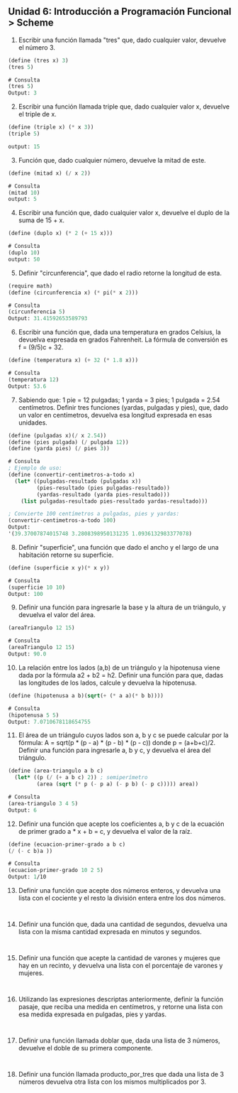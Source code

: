 ## Unidad 6: Introducción a Programación Funcional > Scheme


1. Escribir una función llamada "tres" que, dado cualquier valor, devuelve el número 3.
```scheme
(define (tres x) 3)   
(tres 5)
```
```scheme
# Consulta
(tres 5)
Output: 3
```

2. Escribir una función llamada triple que, dado cualquier valor x, devuelve el triple de x.
```scheme
(define (triple x) (* x 3))
(triple 5)
```
```scheme
output: 15
```
3. Función que, dado cualquier número, devuelve la mitad de este.
```scheme
(define (mitad x) (/ x 2))
```
```scheme
# Consulta
(mitad 10)
output: 5
```
4. Escribir una función que, dado cualquier valor x, devuelve el duplo de la suma de 15 + x.
```scheme
(define (duplo x) (* 2 (+ 15 x)))
```
```scheme
# Consulta
(duplo 10)
output: 50
```
5. Definir "circunferencia", que dado el radio retorne la longitud de esta.  
```scheme
(require math)
(define (circunferencia x) (* pi(* x 2)))
```
```scheme
# Consulta
(circunferencia 5)
Output: 31.41592653589793
```
6. Escribir una función que, dada una temperatura en grados Celsius, la devuelva expresada en grados Fahrenheit. La fórmula de conversión es f = (9/5)c + 32.
```scheme
(define (temperatura x) (+ 32 (* 1.8 x)))
```
```scheme
# Consulta
(temperatura 12)
Output: 53.6
```
7. Sabiendo que: 1 pie = 12 pulgadas; 1 yarda = 3 pies; 1 pulgada = 2.54 centímetros. Definir tres funciones (yardas, pulgadas y pies), que, dado un valor en centímetros, devuelva esa longitud expresada en esas unidades. 
```scheme
(define (pulgadas x)(/ x 2.54))
(define (pies pulgada) (/ pulgada 12))
(define (yarda pies) (/ pies 3))
```
```scheme
# Consulta
; Ejemplo de uso:
(define (convertir-centimetros-a-todo x)
  (let* ((pulgadas-resultado (pulgadas x))
         (pies-resultado (pies pulgadas-resultado))
         (yardas-resultado (yarda pies-resultado)))
    (list pulgadas-resultado pies-resultado yardas-resultado)))

; Convierte 100 centímetros a pulgadas, pies y yardas:
(convertir-centimetros-a-todo 100)
Output:
'(39.37007874015748 3.2808398950131235 1.0936132983377078)
```
8. Definir "superficie", una función que dado el ancho y el largo de una habitación retorne su superficie.
```scheme
(define (superficie x y)(* x y))
```
```scheme
# Consulta
(superficie 10 10)
Output: 100
```
9.  Definir una función para ingresarle la base y la altura de un triángulo, y devuelva el valor del área.
```scheme
(areaTriangulo 12 15)
```
```scheme
# Consulta 
(areaTriangulo 12 15)
Output: 90.0
```
10. La relación entre los lados (a,b) de un triángulo y la hipotenusa viene dada por la fórmula 
a2 + b2 = h2. Definir una función para que, dadas las longitudes de los lados, calcule y 
devuelva la hipotenusa.
```scheme
(define (hipotenusa a b)(sqrt(+ (* a a)(* b b))))
```
```scheme
# Consulta
(hipotenusa 5 5)
Output: 7.0710678118654755
```
11.  El área de un triángulo cuyos lados son a, b y c se puede calcular por la fórmula:
A = sqrt(p * (p - a) * (p - b) * (p - c))
donde p = (a+b+c)/2. Definir una función para ingresarle a, b y c,  y devuelva el área del triángulo.
```scheme
(define (area-triangulo a b c)
  (let* ((p (/ (+ a b c) 2)) ; semiperímetro
         (area (sqrt (* p (- p a) (- p b) (- p c))))) area))
```
```scheme
# Consulta 
(area-triangulo 3 4 5)
Output: 6
``` 
12.   Definir una función que acepte los coeficientes a, b y c de la ecuación de primer grado a * x + b = c, y devuelva el valor de la raíz.
```scheme
(define (ecuacion-primer-grado a b c)
(/ (- c b)a ))
```
```scheme
# Consulta 
(ecuacion-primer-grado 10 2 5)
Output: 1/10
```
13.   Definir una función que acepte dos números enteros, y devuelva una lista con el cociente 
y el resto la división entera entre los dos números.
```scheme
```
```scheme
```
14.   Definir una función que, dada una cantidad de segundos, devuelva una lista con la misma 
cantidad expresada en minutos y segundos.
```scheme
```
```scheme
```  
15.   Definir una función que acepte la cantidad de varones y mujeres que hay en un recinto, y  devuelva una lista con el porcentaje de varones y mujeres.
```scheme
```
```scheme
```
16.   Utilizando las expresiones descriptas anteriormente, definir la función pasaje, que reciba  una medida en centímetros, y retorne una lista con esa medida expresada en pulgadas,  pies y yardas.
```scheme
```
```scheme
```
17.   Definir una función llamada doblar que, dada una lista de 3 números, devuelve el doble de su primera componente.
```scheme
```
```scheme
```
18.   Definir una función llamada producto_por_tres que dada una lista de 3 números devuelva otra lista con los mismos multiplicados por 3.
```scheme
```
```scheme
```